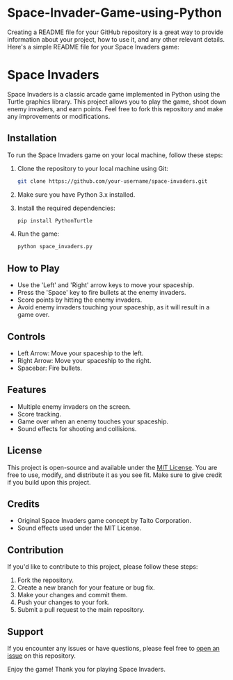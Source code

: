 # Space-Invader-Game-using-Python
Creating a README file for your GitHub repository is a great way to provide information about your project, how to use it, and any other relevant details. Here's a simple README file for your Space Invaders game:

# Space Invaders

Space Invaders is a classic arcade game implemented in Python using the Turtle graphics library. This project allows you to play the game, shoot down enemy invaders, and earn points. Feel free to fork this repository and make any improvements or modifications.

## Installation

To run the Space Invaders game on your local machine, follow these steps:

1. Clone the repository to your local machine using Git:

   ```bash
   git clone https://github.com/your-username/space-invaders.git
   ```

2. Make sure you have Python 3.x installed.

3. Install the required dependencies:

   ```bash
   pip install PythonTurtle
   ```

4. Run the game:

   ```bash
   python space_invaders.py
   ```

## How to Play

- Use the 'Left' and 'Right' arrow keys to move your spaceship.
- Press the 'Space' key to fire bullets at the enemy invaders.
- Score points by hitting the enemy invaders.
- Avoid enemy invaders touching your spaceship, as it will result in a game over.

## Controls

- Left Arrow: Move your spaceship to the left.
- Right Arrow: Move your spaceship to the right.
- Spacebar: Fire bullets.

## Features

- Multiple enemy invaders on the screen.
- Score tracking.
- Game over when an enemy touches your spaceship.
- Sound effects for shooting and collisions.

## License

This project is open-source and available under the [MIT License](LICENSE). You are free to use, modify, and distribute it as you see fit. Make sure to give credit if you build upon this project.

## Credits

- Original Space Invaders game concept by Taito Corporation.
- Sound effects used under the MIT License.

## Contribution

If you'd like to contribute to this project, please follow these steps:

1. Fork the repository.
2. Create a new branch for your feature or bug fix.
3. Make your changes and commit them.
4. Push your changes to your fork.
5. Submit a pull request to the main repository.

## Support

If you encounter any issues or have questions, please feel free to [open an issue](https://github.com/your-username/space-invaders/issues) on this repository.

Enjoy the game! Thank you for playing Space Invaders.
